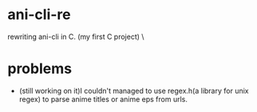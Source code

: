 # ani-cli-re
rewriting ani-cli in C. (my first C project) \
# problems
* (still working on it)I couldn't managed to use regex.h(a library for unix regex) to parse anime titles or anime eps from urls.
